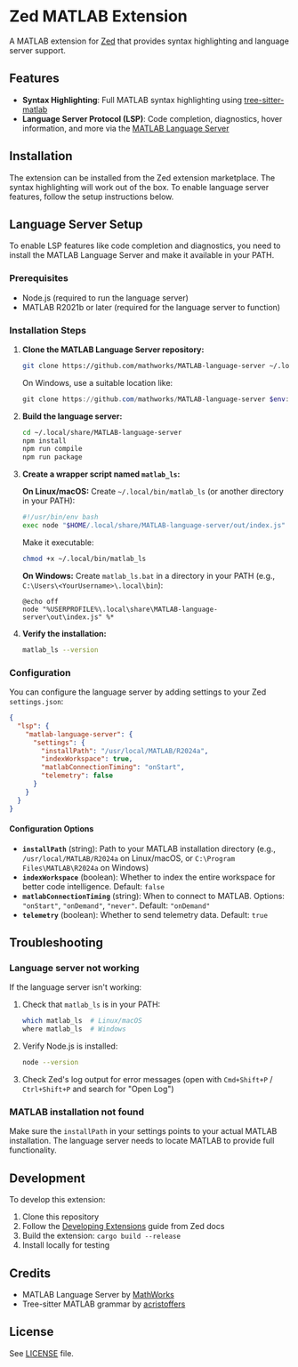 # Zed MATLAB Extension

A MATLAB extension for [Zed](https://zed.dev) that provides syntax highlighting and language server support.

## Features

- **Syntax Highlighting**: Full MATLAB syntax highlighting using [tree-sitter-matlab](https://github.com/acristoffers/tree-sitter-matlab)
- **Language Server Protocol (LSP)**: Code completion, diagnostics, hover information, and more via the [MATLAB Language Server](https://github.com/mathworks/MATLAB-language-server)

## Installation

The extension can be installed from the Zed extension marketplace. The syntax highlighting will work out of the box. To enable language server features, follow the setup instructions below.

## Language Server Setup

To enable LSP features like code completion and diagnostics, you need to install the MATLAB Language Server and make it available in your PATH.

### Prerequisites

- Node.js (required to run the language server)
- MATLAB R2021b or later (required for the language server to function)

### Installation Steps

1. **Clone the MATLAB Language Server repository:**
   ```bash
   git clone https://github.com/mathworks/MATLAB-language-server ~/.local/share/MATLAB-language-server
   ```
   
   On Windows, use a suitable location like:
   ```powershell
   git clone https://github.com/mathworks/MATLAB-language-server $env:USERPROFILE\.local\share\MATLAB-language-server
   ```

2. **Build the language server:**
   ```bash
   cd ~/.local/share/MATLAB-language-server
   npm install
   npm run compile
   npm run package
   ```

3. **Create a wrapper script named `matlab_ls`:**

   **On Linux/macOS:** Create `~/.local/bin/matlab_ls` (or another directory in your PATH):
   ```bash
   #!/usr/bin/env bash
   exec node "$HOME/.local/share/MATLAB-language-server/out/index.js" "$@"
   ```
   
   Make it executable:
   ```bash
   chmod +x ~/.local/bin/matlab_ls
   ```

   **On Windows:** Create `matlab_ls.bat` in a directory in your PATH (e.g., `C:\Users\<YourUsername>\.local\bin`):
   ```batch
   @echo off
   node "%USERPROFILE%\.local\share\MATLAB-language-server\out\index.js" %*
   ```

4. **Verify the installation:**
   ```bash
   matlab_ls --version
   ```

### Configuration

You can configure the language server by adding settings to your Zed `settings.json`:

```json
{
  "lsp": {
    "matlab-language-server": {
      "settings": {
        "installPath": "/usr/local/MATLAB/R2024a",
        "indexWorkspace": true,
        "matlabConnectionTiming": "onStart",
        "telemetry": false
      }
    }
  }
}
```

#### Configuration Options

- **`installPath`** (string): Path to your MATLAB installation directory (e.g., `/usr/local/MATLAB/R2024a` on Linux/macOS, or `C:\Program Files\MATLAB\R2024a` on Windows)
- **`indexWorkspace`** (boolean): Whether to index the entire workspace for better code intelligence. Default: `false`
- **`matlabConnectionTiming`** (string): When to connect to MATLAB. Options: `"onStart"`, `"onDemand"`, `"never"`. Default: `"onDemand"`
- **`telemetry`** (boolean): Whether to send telemetry data. Default: `true`

## Troubleshooting

### Language server not working

If the language server isn't working:

1. Check that `matlab_ls` is in your PATH:
   ```bash
   which matlab_ls  # Linux/macOS
   where matlab_ls  # Windows
   ```

2. Verify Node.js is installed:
   ```bash
   node --version
   ```

3. Check Zed's log output for error messages (open with `Cmd+Shift+P` / `Ctrl+Shift+P` and search for "Open Log")

### MATLAB installation not found

Make sure the `installPath` in your settings points to your actual MATLAB installation. The language server needs to locate MATLAB to provide full functionality.

## Development

To develop this extension:

1. Clone this repository
2. Follow the [Developing Extensions](https://zed.dev/docs/extensions/developing-extensions) guide from Zed docs
3. Build the extension: `cargo build --release`
4. Install locally for testing

## Credits

- MATLAB Language Server by [MathWorks](https://github.com/mathworks/MATLAB-language-server)
- Tree-sitter MATLAB grammar by [acristoffers](https://github.com/acristoffers/tree-sitter-matlab)

## License

See [LICENSE](LICENSE) file.
